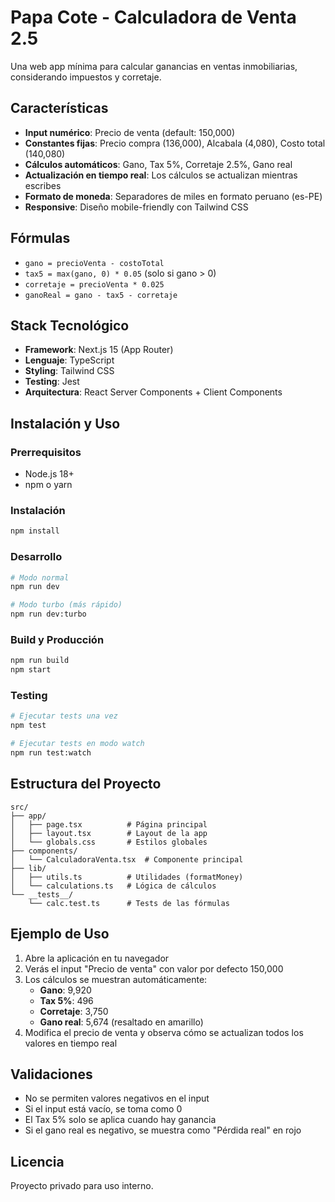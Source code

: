 # Papa Cote - Calculadora de Venta 2.5

Una web app mínima para calcular ganancias en ventas inmobiliarias, considerando impuestos y corretaje.

## Características

- **Input numérico**: Precio de venta (default: 150,000)
- **Constantes fijas**: Precio compra (136,000), Alcabala (4,080), Costo total (140,080)
- **Cálculos automáticos**: Gano, Tax 5%, Corretaje 2.5%, Gano real
- **Actualización en tiempo real**: Los cálculos se actualizan mientras escribes
- **Formato de moneda**: Separadores de miles en formato peruano (es-PE)
- **Responsive**: Diseño mobile-friendly con Tailwind CSS

## Fórmulas

- `gano = precioVenta - costoTotal`
- `tax5 = max(gano, 0) * 0.05` (solo si gano > 0)
- `corretaje = precioVenta * 0.025`
- `ganoReal = gano - tax5 - corretaje`

## Stack Tecnológico

- **Framework**: Next.js 15 (App Router)
- **Lenguaje**: TypeScript
- **Styling**: Tailwind CSS
- **Testing**: Jest
- **Arquitectura**: React Server Components + Client Components

## Instalación y Uso

### Prerrequisitos
- Node.js 18+ 
- npm o yarn

### Instalación
```bash
npm install
```

### Desarrollo
```bash
# Modo normal
npm run dev

# Modo turbo (más rápido)
npm run dev:turbo
```

### Build y Producción
```bash
npm run build
npm start
```

### Testing
```bash
# Ejecutar tests una vez
npm test

# Ejecutar tests en modo watch
npm run test:watch
```

## Estructura del Proyecto

```
src/
├── app/
│   ├── page.tsx          # Página principal
│   ├── layout.tsx        # Layout de la app
│   └── globals.css       # Estilos globales
├── components/
│   └── CalculadoraVenta.tsx  # Componente principal
├── lib/
│   ├── utils.ts          # Utilidades (formatMoney)
│   └── calculations.ts   # Lógica de cálculos
└── __tests__/
    └── calc.test.ts      # Tests de las fórmulas
```

## Ejemplo de Uso

1. Abre la aplicación en tu navegador
2. Verás el input "Precio de venta" con valor por defecto 150,000
3. Los cálculos se muestran automáticamente:
   - **Gano**: 9,920
   - **Tax 5%**: 496
   - **Corretaje**: 3,750
   - **Gano real**: 5,674 (resaltado en amarillo)
4. Modifica el precio de venta y observa cómo se actualizan todos los valores en tiempo real

## Validaciones

- No se permiten valores negativos en el input
- Si el input está vacío, se toma como 0
- El Tax 5% solo se aplica cuando hay ganancia
- Si el gano real es negativo, se muestra como "Pérdida real" en rojo

## Licencia

Proyecto privado para uso interno.
